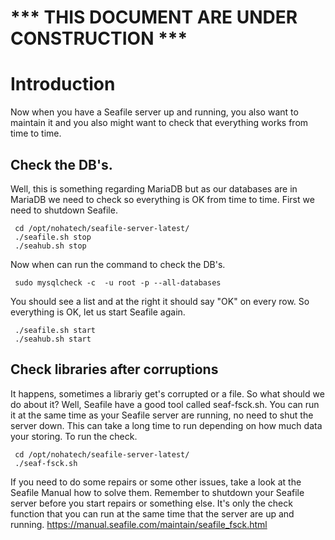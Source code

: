 # *** THIS DOCUMENT ARE UNDER CONSTRUCTION ***
# Introduction
Now when you have a Seafile server up and running, you also want to maintain it and you also might want to check that everything works from time to time.

## Check the DB's.
Well, this is something regarding MariaDB but as our databases are in MariaDB we need to check so everything is OK from time to time.
First we need to shutdown Seafile.
```
 cd /opt/nohatech/seafile-server-latest/
 ./seafile.sh stop
 ./seahub.sh stop
```
Now when can run the command to check the DB's.
```
 sudo mysqlcheck -c  -u root -p --all-databases
```
You should see a list and at the right it should say "OK" on every row.
So everything is OK, let us start Seafile again.
```
 ./seafile.sh start
 ./seahub.sh start
```
## Check libraries after corruptions
It happens, sometimes a librariy get's corrupted or a file.
So what should we do about it? Well, Seafile have a good tool called seaf-fsck.sh.
You can run it at the same time as your Seafile server are running, no need to shut the server down.
This can take a long time to run depending on how much data your storing.
To run the check.
```
 cd /opt/nohatech/seafile-server-latest/
 ./seaf-fsck.sh
```
If you need to do some repairs or some other issues, take a look at the Seafile Manual how to solve them.
Remember to shutdown your Seafile server before you start repairs or something else. It's only the check function that you can run at the same time that the server are up and running.
https://manual.seafile.com/maintain/seafile_fsck.html
